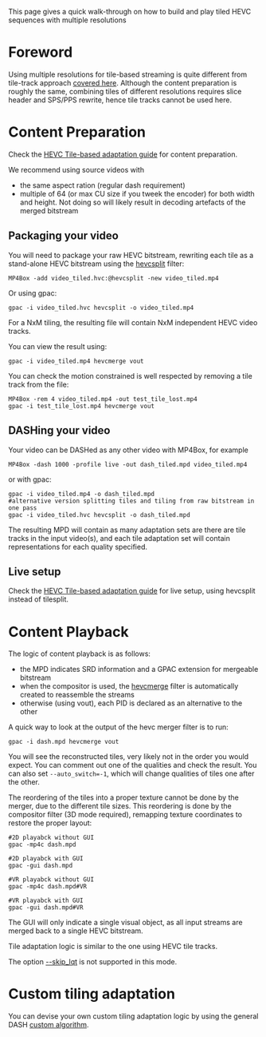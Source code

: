
This page gives a quick walk-through on how to build and play tiled HEVC sequences with multiple resolutions

# Foreword

Using multiple resolutions for tile-based streaming is quite different from tile-track approach [covered here](HEVC-Tile-multi-resolution-adaptation-guide).
Although the content preparation is roughly the same, combining tiles of different resolutions requires slice header and SPS/PPS rewrite, hence tile tracks cannot be used here.


# Content Preparation

Check the [HEVC Tile-based adaptation guide](HEVC-Tile-multi-resolution-adaptation-guide) for content preparation.

We recommend using source videos with 
- the same aspect ration (regular dash requirement)
- multiple of 64 (or max CU size if you tweek the encoder) for both width and height. Not doing so will likely result in decoding artefacts of the merged bitstream

## Packaging your video

You will need to package your raw HEVC bitstream, rewriting each tile as a stand-alone HEVC bitstream using the [hevcsplit](hevcsplit) filter:


```
MP4Box -add video_tiled.hvc:@hevcsplit -new video_tiled.mp4
```
Or using gpac:
```
gpac -i video_tiled.hvc hevcsplit -o video_tiled.mp4
```

For a NxM tiling, the resulting file will contain NxM independent HEVC video tracks.

You can view the result using:
```
gpac -i video_tiled.mp4 hevcmerge vout
```


You can check the motion constrained is well respected by removing a tile track from the file:

```
MP4Box -rem 4 video_tiled.mp4 -out test_tile_lost.mp4
gpac -i test_tile_lost.mp4 hevcmerge vout
```

## DASHing your video

Your video can be DASHed as any other video with MP4Box, for example

```
MP4Box -dash 1000 -profile live -out dash_tiled.mpd video_tiled.mp4
```

or with gpac:
```
gpac -i video_tiled.mp4 -o dash_tiled.mpd
#alternative version splitting tiles and tiling from raw bitstream in one pass
gpac -i video_tiled.hvc hevcsplit -o dash_tiled.mpd
```

The resulting MPD will contain as many adaptation sets are there are tile tracks in the input video(s), and each tile adaptation set will contain representations for each quality specified. 

## Live setup

Check the [HEVC Tile-based adaptation guide](HEVC-Tile-multi-resolution-adaptation-guide) for live setup, using hevcsplit instead of tilesplit.


# Content Playback

The logic of content playback is as follows:

- the MPD indicates SRD information and a GPAC extension for mergeable bitstream
- when the compositor is used, the [hevcmerge](hevcmerge) filter is automatically created to reassemble the streams
- otherwise (using vout), each PID is declared as an alternative to the other

A quick way to look at the output of the hevc merger filter is to run:
```
gpac -i dash.mpd hevcmerge vout
```

You will see the reconstructed tiles, very likely not in the order you would expect. You can comment out one of the qualities and check the result.
You can also set `--auto_switch=-1`, which will change qualities of tiles one after the other.

The reordering of the tiles into a proper texture cannot be done by the merger, due to the different tile sizes.
This reordering is done by the compositor filter (3D mode required), remapping texture coordinates to restore the proper layout:

```
#2D playabck without GUI
gpac -mp4c dash.mpd  

#2D playabck with GUI
gpac -gui dash.mpd

#VR playabck without GUI
gpac -mp4c dash.mpd#VR  

#VR playabck with GUI
gpac -gui dash.mpd#VR
```

The GUI will only indicate a single visual object, as all input streams are merged back to a single HEVC bitstream.

Tile adaptation logic is similar to the one using HEVC tile tracks.

The option [--skip_lqt](dashin#skip_lqt) is not supported in this mode.



# Custom tiling adaptation

You can devise your own custom tiling adaptation logic by using the general DASH [custom algorithm](jsdash).
 
